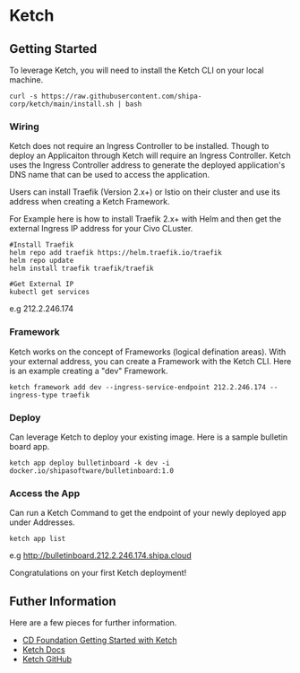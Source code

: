 # Ketch
## Getting Started
To leverage Ketch, you will need to install the Ketch CLI on your local machine.

```
curl -s https://raw.githubusercontent.com/shipa-corp/ketch/main/install.sh | bash
```

### Wiring
Ketch does not require an Ingress Controller to be installed. Though to deploy an Applicaiton
through Ketch will require an Ingress Controller. Ketch uses the Ingress Controller address
to generate the deployed application's DNS name that can be used to access the application.

Users can install Traefik (Version 2.x+) or Istio on their cluster and use its address when
creating a Ketch Framework. 

For Example here is how to install Traefik 2.x+ with Helm and then get the external Ingress IP address for 
your Civo CLuster. 

```
#Install Traefik
helm repo add traefik https://helm.traefik.io/traefik
helm repo update
helm install traefik traefik/traefik

#Get External IP
kubectl get services
```

e.g 212.2.246.174

### Framework
Ketch works on the concept of Frameworks (logical defination areas).
With your  external address, you can create a Framework with the Ketch CLI.
Here is an example creating a "dev" Framework.

```
ketch framework add dev --ingress-service-endpoint 212.2.246.174 --ingress-type traefik
```

### Deploy
Can leverage Ketch to deploy your existing image. Here is a sample bulletin board app. 

```
ketch app deploy bulletinboard -k dev -i docker.io/shipasoftware/bulletinboard:1.0
```

### Access the App
Can run a Ketch Command to get the endpoint of your newly deployed app under Addresses.

```
ketch app list
```

e.g  http://bulletinboard.212.2.246.174.shipa.cloud

Congratulations on your first Ketch deployment!

## Futher Information
Here are a few pieces for further information.

- [CD Foundation Getting Started with Ketch](https://cd.foundation/blog/2021/10/20/getting-started-with-ketch-and-kubernetes-for-a-better-developer-experience/)
- [Ketch Docs](https://learn.theketch.io/docs/overview)
- [Ketch GitHub](https://github.com/theketchio/ketch)
